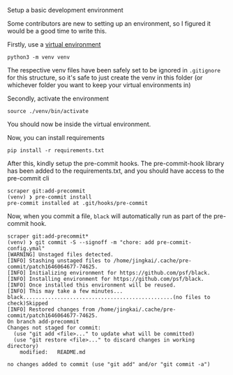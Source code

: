 Setup a basic development environment

Some contributors are new to setting up an environment, so I figured it would be a good time to write this.

Firstly, use a [virtual environment](https://docs.python.org/3/tutorial/venv.html)

`python3 -m venv venv`

The respective venv files have been safely set to be ignored in `.gitignore` for this structure, so it's safe to just create the venv in this folder (or whichever folder you want to keep your virtual environments in)

Secondly, activate the environment

`source ./venv/bin/activate`

You should now be inside the virtual environment.

Now, you can install requirements

`pip install -r requirements.txt`

After this, kindly setup the pre-commit hooks. The pre-commit-hook library has been added to the requirements.txt, and you should have access to the pre-commit cli

```
scraper git:add-precommit
(venv) ❯ pre-commit install
pre-commit installed at .git/hooks/pre-commit
```

Now, when you commit a file, `black` will automatically run as part of the pre-commit hook.

```
scraper git:add-precommit*
(venv) ❯ git commit -S --signoff -m "chore: add pre-commit-config.ymal"
[WARNING] Unstaged files detected.
[INFO] Stashing unstaged files to /home/jingkai/.cache/pre-commit/patch1646064677-74625.
[INFO] Initializing environment for https://github.com/psf/black.
[INFO] Installing environment for https://github.com/psf/black.
[INFO] Once installed this environment will be reused.
[INFO] This may take a few minutes...
black................................................(no files to check)Skipped
[INFO] Restored changes from /home/jingkai/.cache/pre-commit/patch1646064677-74625.
On branch add-precommit
Changes not staged for commit:
  (use "git add <file>..." to update what will be committed)
  (use "git restore <file>..." to discard changes in working directory)
	modified:   README.md

no changes added to commit (use "git add" and/or "git commit -a")
```

